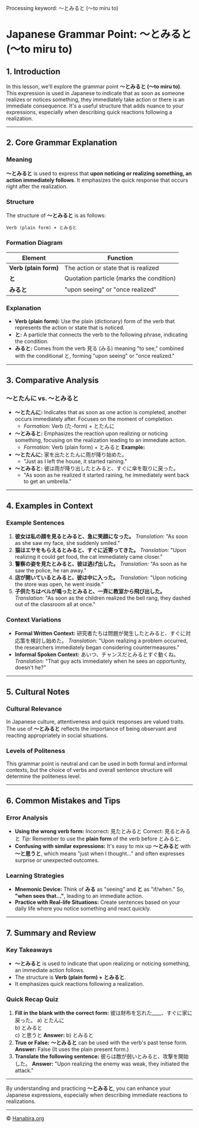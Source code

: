 Processing keyword: ～とみると (〜to miru to)
# Japanese Grammar Point: ～とみると (〜to miru to)

## 1. Introduction
In this lesson, we'll explore the grammar point **～とみると (〜to miru to)**. This expression is used in Japanese to indicate that as soon as someone realizes or notices something, they immediately take action or there is an immediate consequence. It's a useful structure that adds nuance to your expressions, especially when describing quick reactions following a realization.

---
## 2. Core Grammar Explanation
### Meaning
**～とみると** is used to express that **upon noticing or realizing something, an action immediately follows**. It emphasizes the quick response that occurs right after the realization.
### Structure
The structure of **～とみると** is as follows:
```plaintext
Verb (plain form) + とみると
```
### Formation Diagram
| Element               | Function                              |
|-----------------------|---------------------------------------|
| **Verb (plain form)** | The action or state that is realized  |
| **と**                | Quotation particle (marks the condition) |
| **みると**            | "upon seeing" or "once realized"       |
### Explanation
- **Verb (plain form):** Use the plain (dictionary) form of the verb that represents the action or state that is noticed.
- **と:** A particle that connects the verb to the following phrase, indicating the condition.
- **みると:** Comes from the verb 見る (みる) meaning "to see," combined with the conditional と, forming "upon seeing" or "once realized."
---
## 3. Comparative Analysis
### ～とたんに vs. ～とみると
- **～とたんに:** Indicates that as soon as one action is completed, another occurs immediately after. Focuses on the moment of completion.
  - *Formation:* Verb (た-form) + とたんに
- **～とみると:** Emphasizes the reaction upon realizing or noticing something, focusing on the realization leading to an immediate action.
  - *Formation:* Verb (plain form) + とみると
**Example:**
- **～とたんに:** 家を出たとたんに雨が降り始めた。
  - "Just as I left the house, it started raining."
- **～とみると:** 彼は雨が降り出したとみると、すぐに傘を取りに戻った。
  - "As soon as he realized it started raining, he immediately went back to get an umbrella."
---
## 4. Examples in Context
### Example Sentences
1. **彼女は私の顔を見るとみると、急に笑顔になった。**
   *Translation:* "As soon as she saw my face, she suddenly smiled."
2. **猫はエサをもらえるとみると、すぐに近寄ってきた。**
   *Translation:* "Upon realizing it could get food, the cat immediately came closer."
3. **警察の姿を見たとみると、彼は逃げ出した。**
   *Translation:* "As soon as he saw the police, he ran away."
4. **店が開いているとみると、彼は中に入った。**
   *Translation:* "Upon noticing the store was open, he went inside."
5. **子供たちはベルが鳴ったとみると、一斉に教室から飛び出した。**
   *Translation:* "As soon as the children realized the bell rang, they dashed out of the classroom all at once."
### Context Variations
- **Formal Written Context:**
  研究者たちは問題が発生したとみると、すぐに対応策を検討し始めた。
  *Translation:* "Upon realizing a problem occurred, the researchers immediately began considering countermeasures."
- **Informal Spoken Context:**
  あいつ、チャンスだとみるとすぐ動くね。
  *Translation:* "That guy acts immediately when he sees an opportunity, doesn't he?"
---
## 5. Cultural Notes
### Cultural Relevance
In Japanese culture, attentiveness and quick responses are valued traits. The use of **～とみると** reflects the importance of being observant and reacting appropriately in social situations.
### Levels of Politeness
This grammar point is neutral and can be used in both formal and informal contexts, but the choice of verbs and overall sentence structure will determine the politeness level.

---
## 6. Common Mistakes and Tips
### Error Analysis
- **Using the wrong verb form:**
  Incorrect: 見たとみると
  Correct: 見るとみると
  *Tip:* Remember to use the **plain form** of the verb before とみると.
- **Confusing with similar expressions:**
  It's easy to mix up **～とみると** with **～と思うと**, which means "just when I thought..." and often expresses surprise or unexpected outcomes.
### Learning Strategies
- **Mnemonic Device:**
  Think of **みる** as "seeing" and **と** as "if/when." So, **"when sees that..."**, leading to an immediate action.
- **Practice with Real-life Situations:**
  Create sentences based on your daily life where you notice something and react quickly.
---
## 7. Summary and Review
### Key Takeaways
- **～とみると** is used to indicate that upon realizing or noticing something, an immediate action follows.
- The structure is **Verb (plain form) + とみると**.
- It emphasizes quick reactions following a realization.
### Quick Recap Quiz
1. **Fill in the blank with the correct form:**
   彼は財布を忘れた____、すぐに家に戻った。
   a) とたんに  
   b) とみると  
   c) と思うと
   **Answer:** b) とみると
2. **True or False:**
   **～とみると** can be used with the verb's past tense form.
   **Answer:** False (It uses the plain present form.)
3. **Translate the following sentence:**
   彼らは敵が弱いとみると、攻撃を開始した。
   **Answer:** "Upon realizing the enemy was weak, they initiated the attack."
---
By understanding and practicing **～とみると**, you can enhance your Japanese expressions, especially when describing immediate reactions to realizations.


---

© [Hanabira.org](https://hanabira.org)
